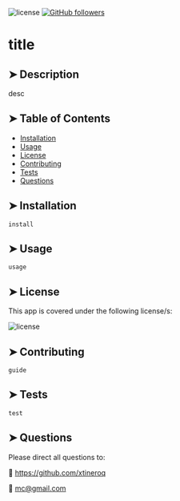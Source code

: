 
  ![license](https://img.shields.io/badge/license-MIT-brightgreen)
  [![GitHub followers](https://img.shields.io/github/followers/xtineroq.svg?style=social&label=Followers)](https://github.com/xtineroq?tab=followers)
  
  # title

  ## ➤ Description
  desc

  ## ➤ Table of Contents
  * [Installation](#➤-installation)
  * [Usage](#➤-usage)
  * [License](#➤-license)
  * [Contributing](#➤-contributing)
  * [Tests](#➤-tests)
  * [Questions](#➤-questions)

  ## ➤ Installation
  ```
  install
  ```
  
  ## ➤ Usage
  ```
  usage
  ```

  ## ➤ License
  This app is covered under the following license/s:

  ![license](https://img.shields.io/badge/license-MIT-brightgreen)

  ## ➤ Contributing
  ```
  guide
  ```

  ## ➤ Tests
  ```
  test
  ```

  ## ➤ Questions
  Please direct all questions to:

  👤 https://github.com/xtineroq

  📧 mc@gmail.com
  